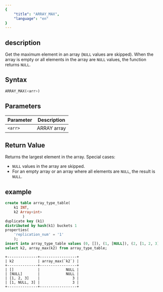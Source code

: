 ```yaml
---
{
    "title": "ARRAY_MAX",
    "language": "en"
}
---
```


## description

Get the maximum element in an array (`NULL` values are skipped).
When the array is empty or all elements in the array are `NULL` values, the function returns `NULL`.

## Syntax
```sql
ARRAY_MAX(<arr>)
```

## Parameters

| Parameter | Description |
| --- | --- |
| `<arr>` | ARRAY array |

## Return Value

Returns the largest element in the array. Special cases:
- `NULL` values in the array are skipped.
- For an empty array or an array where all elements are `NULL`, the result is `NULL`.

## example

```sql
create table array_type_table(
    k1 INT, 
    k2 Array<int>
        ) 
duplicate key (k1)
distributed by hash(k1) buckets 1 
properties(
    'replication_num' = '1'
    );
insert into array_type_table values (0, []), (1, [NULL]), (2, [1, 2, 3]), (3, [1, NULL, 3]);
select k2, array_max(k2) from array_type_table;
```
```text
+--------------+-----------------+
| k2           | array_max(`k2`) |
+--------------+-----------------+
| []           |            NULL |
| [NULL]       |            NULL |
| [1, 2, 3]    |               3 |
| [1, NULL, 3] |               3 |
+--------------+-----------------+
```


